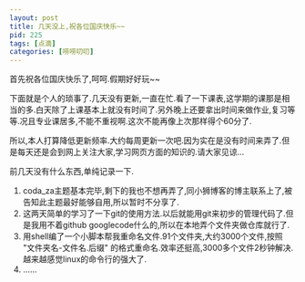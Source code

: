 ```yaml
---
layout: post
title: 几天没上,祝各位国庆快乐~~
pid: 225
tags: [点滴]
categories: [唠唠叨叨]
---
```

首先祝各位国庆快乐了,呵呵.假期好好玩~~

下面就是个人的琐事了.几天没有更新,一直在忙.看了一下课表,这学期的课那是相当的多.白天除了上课基本上就没有时间了.另外晚上还要拿出时间来做作业,复习等等.况且专业课居多,不能不重视啊.这次不能再像上次那样得个60分了.

所以,本人打算降低更新频率.大约每周更新一次吧.因为实在是没有时间来弄了.但是每天还是会到网上关注大家,学习网页方面的知识的.请大家见谅...

前几天没有什么东西,单纯记录一下.

1. coda_za主题基本完毕,剩下的我也不想再弄了,同小狮博客的博主联系上了,被告知此主题最好能够自用,所以暂时不分享了.
2. 这两天简单的学习了一下git的使用方法.以后就能用git来初步的管理代码了.但是我用不着github googlecode什么的,所以在本地弄个文件夹做仓库就行了.
3. 用shell编了一个小脚本帮我重命名文件.91个文件夹,大约3000个文件,按照 "文件夹名-文件名.后缀" 的格式重命名.效率还挺高,3000多个文件2秒钟解决.越来越感觉linux的命令行的强大了.
4. ......
